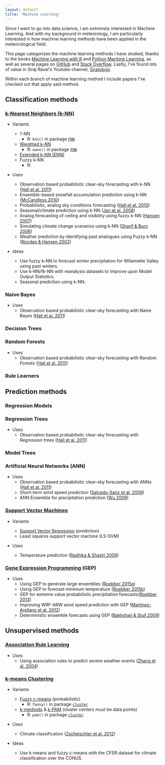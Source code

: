```yaml
---
layout: default
title: 'Machine Learning'
---
```


Since I want to go into data science, I am *extremely* interested in Machine Learning. And with my background in meteorology, I am particularly interested in how machine learning methods have been applied in the meteorological field.

This page categorizes the machine learning methods I have studied, thanks to the books [Machine Learning with R](https://www.amazon.com/Machine-Learning-Second-Brett-Lantz/dp/1784393908/ref=pd_sbs_14_t_0?_encoding=UTF8&psc=1&refRID=8MQDWKS4ZKTNVKX2HNAH) and [Python Machine Learning](https://www.amazon.com/Python-Machine-Learning-Sebastian-Raschka/dp/1783555130/ref=sr_1_1?s=books&ie=UTF8&qid=1477502703&sr=1-1&keywords=python+machine+learning), as well as several pages on [GitHub](https://github.com/) and [Stack Overflow](http://stackoverflow.com/). Lastly, I've found lots of value in Siraj Raval's Youtube channel, [Sirajology](https://www.youtube.com/channel/UCWN3xxRkmTPmbKwht9FuE5A).

Within each branch of machine learning method I include papers I've checked out that apply said method.

## Classification methods

### [k-Nearest Neighbors (k-NN)](https://en.wikipedia.org/wiki/K-nearest_neighbors_algorithm)

* Variants
  + 1-NN
    + R: `knn()` in package [`FNN`](https://cran.r-project.org/web/packages/FNN/FNN.pdf)
  + [Weighted k-NN](https://en.wikipedia.org/wiki/K-nearest_neighbors_algorithm#The_weighted_nearest_neighbour_classifier)
    + R: `ownn()` in package [`FNN`](https://cran.r-project.org/web/packages/FNN/FNN.pdf)
  + [Extended k-NN (ENN)](https://en.wikipedia.org/wiki/K-nearest_neighbors_algorithm#Extension_of_k-NN_.28ENN.29_for_classification)
  + Fuzzy k-NN
    + R:

* Uses
  + Observation based probabilistic clear-sky forecasting with k-NN ([Hall et al. 2011](http://journals.ametsoc.org/doi/full/10.1175/2010JAMC2529.1))
  + Ensemble-based snowfall accumulation prediction using k-NN ([McCandless 2010](https://etda.libraries.psu.edu/catalog/10678))
  + Probabilistic, analog sky conditions forecasting ([Hall et al. 2010](http://journals.ametsoc.org/doi/abs/10.1175/2010WAF2222372.1))
  + Seasonal/climate prediction using k-NN ([Jan et al. 2008](http://link.springer.com/chapter/10.1007%2F978-3-540-89853-5_7))
  + Analog forecasting of ceiling and visibility using fuzzy k-NN ([Hansen 2007](http://journals.ametsoc.org/doi/abs/10.1175/2007WAF2006017.1))
  + Simulating climate change scenarios using k-NN ([Sharif & Burn 2006](http://www.eng.uwo.ca/research/iclr/fids/publications/cfcas-climate/papers/weather-gen.pdf))
  + Weather prediction by identifying past analogues using Fuzzy k-NN ([Riordan & Hansen 2002](http://collaboration.cmc.ec.gc.ca/science/rpn/publications/pdf/EIS_Riordan_Hansen_xx_xx_02_official.pdf))

* Ideas
  + Use fuzzy k-NN to forecast winter precipitation for Willamette Valley using past winters.
  + Use k-NN/fk-NN with reanalysis datasets to improve upon Model Output Statistics.
  + Seasonal prediction using k-NN.

### Naive Bayes

* Uses
  + Observation based probabilistic clear-sky forecasting with Naive Bayes ([Hall et al. 2011](http://journals.ametsoc.org/doi/full/10.1175/2010JAMC2529.1))

### Decision Trees

### Random Forests

* Uses
  + Observation based probabilistic clear-sky forecasting with Random Forests ([Hall et al. 2011](http://journals.ametsoc.org/doi/full/10.1175/2010JAMC2529.1))

### Rule Learners

## Prediction methods

### Regression Models

### Regression Trees

* Uses
  + Observation based probabilistic clear-sky forecasting with Regression trees ([Hall et al. 2011](http://journals.ametsoc.org/doi/full/10.1175/2010JAMC2529.1))

### Model Trees

### Artificial Neural Networks (ANN)

* Uses
  + Observation based probabilistic clear-sky forecasting with ANNs ([Hall et al. 2011](http://journals.ametsoc.org/doi/full/10.1175/2010JAMC2529.1))
  + Short-term wind speed prediction ([Salcedo-Sanz et al. 2009](http://www.sciencedirect.com/science/article/pii/S096014810800390X))
  + ANN Ensemble for precipitation prediction ([Wu 2009](http://ieeexplore.ieee.org/document/5193894/?arnumber=5193894&tag=1))

### [Support Vector Machines](https://en.wikipedia.org/wiki/Support_vector_machine)

* Variants
  + [Support Vector Regression](https://en.wikipedia.org/wiki/Support_vector_machine#Regression) (prediction)
  + Least squares support vector machine (LS-SVM)

* Uses
  + Temperature prediction ([Radhika & Shashi 2009](http://search.proquest.com/openview/f5122306fd2aa122fe3271f12684f9f9/1?pq-origsite=gscholar))

### [Gene Expression Programming](https://en.wikipedia.org/wiki/Gene_expression_programming) (GEP)

* Uses
  + Using GEP to generate large ensembles ([Roebber 2015a](http://journals.ametsoc.org/doi/abs/10.1175/MWR-D-14-00058.1))
  + Using GEP to forecast minimum temperature ([Roebber 2015b](http://journals.ametsoc.org/doi/abs/10.1175/MWR-D-14-00096.1))
  + GEP for extreme value probabilistic precipitation forecasts([Roebber 2013](http://journals.ametsoc.org/doi/abs/10.1175/MWR-D-12-00285.1))
  + Improving WRF-ARW wind speed prediction with GEP ([Martinez-Arellano et al. 2012](http://link.springer.com/chapter/10.1007/978-1-4471-4739-8_27#page-1))
  + Deterministic ensemble forecasts using GEP ([Bakhshaii & Stull 2009](https://open.library.ubc.ca/cIRcle/collections/facultyresearchandpublications/52383/items/1.0041835))

## Unsupervised methods

### [Association Rule Learning](https://en.wikipedia.org/wiki/Association_rule_learning)

* Uses
  + Using association rules to predict severe weather events ([Zhang et al. 2004](http://ieeexplore.ieee.org/document/1342698/?arnumber=1342698&tag=1))

### [k-means Clustering](https://en.wikipedia.org/wiki/K-means_clustering)

* Variants
  + [Fuzzy c-means](https://en.wikipedia.org/wiki/Fuzzy_clustering#Fuzzy_C-means_Clustering) (probabilistic)
    + R: `fanny()` in package [`cluster`](https://cran.r-project.org/web/packages/cluster/cluster.pdf)
  + [k-medioids](https://en.wikipedia.org/wiki/K-medoids) & [k-PAM](https://en.wikipedia.org/wiki/K-medoids#Algorithms) (cluster centers must be data points)
    + R: `pam()` in package [`cluster`](https://cran.r-project.org/web/packages/cluster/cluster.pdf)

* Uses
  + Climate classification ([Zscheischler et al. 2012](http://www.sciencedirect.com/science/article/pii/S1877050912002177]))

* Ideas
  + Use k-means and fuzzy c-means with the CFSR dataset for climate classification over the CONUS.
